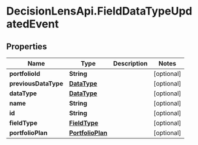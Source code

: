 # DecisionLensApi.FieldDataTypeUpdatedEvent

## Properties
Name | Type | Description | Notes
------------ | ------------- | ------------- | -------------
**portfolioId** | **String** |  | [optional] 
**previousDataType** | [**DataType**](DataType.md) |  | [optional] 
**dataType** | [**DataType**](DataType.md) |  | [optional] 
**name** | **String** |  | [optional] 
**id** | **String** |  | [optional] 
**fieldType** | [**FieldType**](FieldType.md) |  | [optional] 
**portfolioPlan** | [**PortfolioPlan**](PortfolioPlan.md) |  | [optional] 


